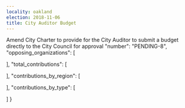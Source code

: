 ```yaml
---
locality: oakland
election: 2018-11-06
title: City Auditor Budget
---
```

Amend City Charter to provide for the City Auditor to submit a budget directly to the City Council for approval
  "number": "PENDING-8",
  "opposing_organizations": [

  ],
  "total_contributions": [

  ],
  "contributions_by_region": [

  ],
  "contributions_by_type": [

  ]
}
